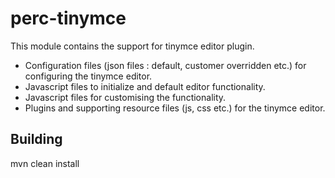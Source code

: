 # perc-tinymce
This module contains the support for tinymce editor plugin.

* Configuration files (json files : default, customer overridden etc.) for configuring the tinymce editor.
* Javascript files to initialize and default editor functionality.
* Javascript files for customising the functionality.
* Plugins and supporting resource files (js, css etc.) for the tinymce editor.

## Building
  mvn clean install
